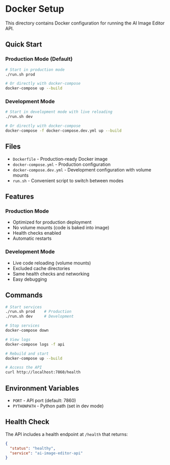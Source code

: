 # Docker Setup

This directory contains Docker configuration for running the AI Image Editor API.

## Quick Start

### Production Mode (Default)

```bash
# Start in production mode
./run.sh prod

# Or directly with docker-compose
docker-compose up --build
```

### Development Mode

```bash
# Start in development mode with live reloading
./run.sh dev

# Or directly with docker-compose
docker-compose -f docker-compose.dev.yml up --build
```

## Files

- `Dockerfile` - Production-ready Docker image
- `docker-compose.yml` - Production configuration
- `docker-compose.dev.yml` - Development configuration with volume mounts
- `run.sh` - Convenient script to switch between modes

## Features

### Production Mode

- Optimized for production deployment
- No volume mounts (code is baked into image)
- Health checks enabled
- Automatic restarts

### Development Mode

- Live code reloading (volume mounts)
- Excluded cache directories
- Same health checks and networking
- Easy debugging

## Commands

```bash
# Start services
./run.sh prod    # Production
./run.sh dev     # Development

# Stop services
docker-compose down

# View logs
docker-compose logs -f api

# Rebuild and start
docker-compose up --build

# Access the API
curl http://localhost:7860/health
```

## Environment Variables

- `PORT` - API port (default: 7860)
- `PYTHONPATH` - Python path (set in dev mode)

## Health Check

The API includes a health endpoint at `/health` that returns:

```json
{
  "status": "healthy",
  "service": "ai-image-editor-api"
}
```

